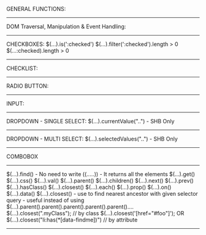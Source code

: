GENERAL FUNCTIONS:

---

DOM Traversal, Manipulation & Event Handling:

---

CHECKBOXES:
$(...).is(':checked')
$(...).filter(':checked').length > 0
$(...:checked).length > 0

---

CHECKLIST:

---

RADIO BUTTON:

---

INPUT:

---

DROPDOWN - SINGLE SELECT:
$(...).currentValue("..") - SHB Only

---

DROPDOWN - MULTI SELECT:
$(...).selectedValues("..") - SHB Only

---

COMBOBOX

---

$(...).find() - No need to write $($(.....)) - It returns all the elements
$(...).get()
$(...).css()
$(...).val()
$(...).parent()
$(...).children()
$(...).next()
$(...).prev()
$(...).hasClass()
$(...).closest()
$(...).each()
$(...).prop()
$(...).on()
$(...).data()
$(...).closest() - use to find nearest ancestor with given selector query - useful instead of using $(...).parent().parent().parent().parent().parent()....
$(...).closest(".myClass"); // by class
$(...).closest('[href="#foo"]'); OR $(...).closest("li:has(\*[data-findme])") // by attribute

---

```

```

